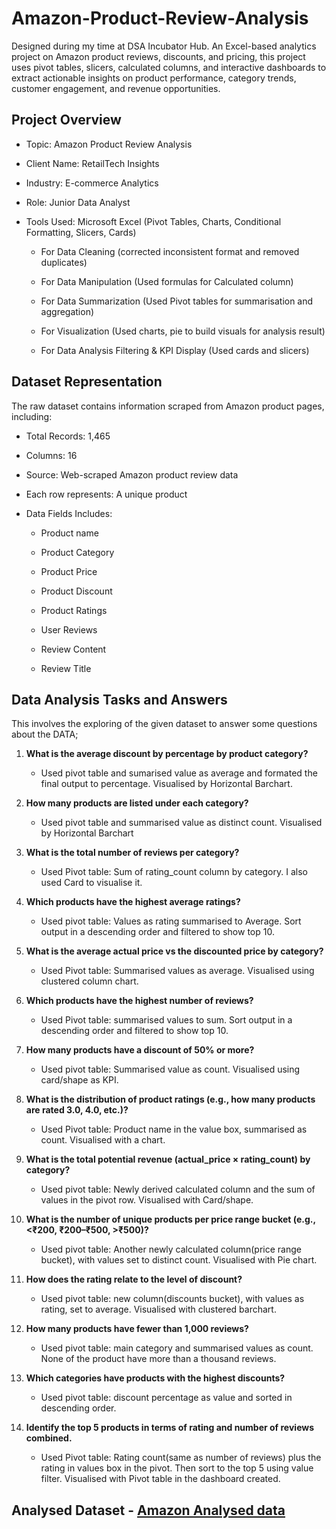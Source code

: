 # Amazon-Product-Review-Analysis
Designed during my time at DSA Incubator Hub. An Excel-based analytics project on Amazon product reviews, discounts, and pricing, this project uses pivot tables, slicers, calculated columns, and interactive dashboards to extract actionable insights on product performance, category trends, customer engagement, and revenue opportunities.

## Project Overview

+ Topic: Amazon Product Review Analysis

+ Client Name: RetailTech Insights

+ Industry: E-commerce Analytics

+ Role: Junior Data Analyst

+ Tools Used: Microsoft Excel (Pivot Tables, Charts, Conditional Formatting, Slicers, Cards)

  + For Data Cleaning (corrected inconsistent format and removed duplicates)

  + For Data Manipulation (Used formulas for Calculated column)

  + For Data Summarization (Used Pivot tables for summarisation and aggregation)

  + For Visualization (Used charts, pie to build visuals for analysis result)

  + For Data Analysis Filtering & KPI Display (Used cards and slicers)
 
## Dataset Representation

The raw dataset contains information scraped from Amazon product pages, including:

+ Total Records: 1,465

+ Columns: 16

+ Source: Web-scraped Amazon product review data

+ Each row represents: A unique product

+ Data Fields Includes:

  + Product name

  + Product Category

  + Product Price

  + Product Discount

  + Product Ratings

  + User Reviews

  + Review Content

  + Review Title

## Data Analysis Tasks and Answers

This involves the exploring of the given dataset to answer some questions about the DATA;

1. **What is the average discount by percentage by product category?**
    + Used pivot table and sumarised value as average and formated the final output to percentage. Visualised by Horizontal Barchart.

2. **How many products are listed under each category?**
    + Used pivot table and summarised value as distinct count. Visualised by Horizontal Barchart

3. **What is the total number of reviews per category?**
    + Used Pivot table: Sum of rating_count column by category. I also used Card to visualise it.

4. **Which products have the highest average ratings?**
    + Used pivot table: Values as rating summarised to Average. Sort output in a descending order and filtered to show top 10.

5. **What is the average actual price vs the discounted price by category?**
    + Used Pivot table: Summarised values as average. Visualised using clustered column chart.

6. **Which products have the highest number of reviews?**
    + Used Pivot table: summarised values to sum. Sort output in a descending order and filtered to show top 10.

7. **How many products have a discount of 50% or more?**
     + Used pivot table: Summarised value as count. Visualised using card/shape as KPI.

8. **What is the distribution of product ratings (e.g., how many products are rated 3.0, 4.0, etc.)?**
    + Used Pivot table: Product name in the value box, summarised as count. Visualised with a chart.

9. **What is the total potential revenue (actual_price × rating_count) by category?**
    + Used pivot table: Newly derived calculated column and the sum of values in the pivot row. Visualised with Card/shape.

10. **What is the number of unique products per price range bucket (e.g., <₹200, ₹200–₹500, >₹500)?**
    + Used pivot table: Another newly calculated column(price range bucket), with values set to distinct count. Visualised with Pie chart.

11. **How does the rating relate to the level of discount?**
    + Used pivot table: new column(discounts bucket), with values as rating, set to average. Visualised with clustered barchart.

12. **How many products have fewer than 1,000 reviews?**
    + Used pivot table: main category and summarised values as count. None of the product have more than a thousand reviews.

13. **Which categories have products with the highest discounts?**
    + Used pivot table: discount percentage as value and sorted in descending order.

14. **Identify the top 5 products in terms of rating and number of reviews combined.**
    + Used Pivot table: Rating count(same as number of reviews) plus the rating in values box in the pivot. Then sort to the top 5 using value filter. Visualised with Pivot table in the dashboard created.
   
## Analysed Dataset - [Amazon Analysed data](https://github.com/bumoh/Amazon-Product-Review-Analysis/blob/main/My%20Amazon%20second%20work.xlsx)
